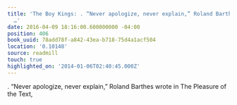 ```yaml
---
title: 'The Boy Kings: . “Never apologize, never explain,” Roland Barthes wrote in
  …'
date: 2016-04-09 18:16:00.600000000 -04:00
position: 406
book_uuid: 78add78f-a842-43ea-b718-75d4a1acf504
location: '0.10148'
source: readmill
touch: true
highlighted_on: '2014-01-06T02:40:45.000Z'
---
```


. “Never apologize, never explain,” Roland Barthes wrote in The Pleasure of the Text,